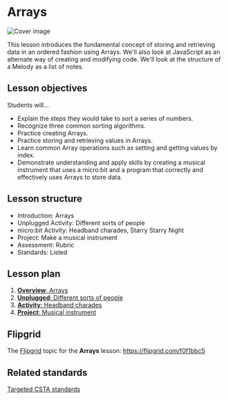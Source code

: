 # Arrays

![Cover image](/static/courses/csintro/arrays/cover.jpg)

This lesson introduces the fundamental concept of storing and retrieving data in an ordered fashion using Arrays. We'll also look at JavaScript as an alternate way of creating and modifying code. We'll look at the structure of a Melody as a list of notes.
 
## Lesson objectives
Students will...
* Explain the steps they would take to sort a series of numbers.
* Recognize three common sorting algorithms.
* Practice creating Arrays.
* Practice storing and retrieving values in Arrays.
* Learn common Array operations such as setting and getting values by index.
* Demonstrate understanding and apply skills by creating a musical instrument that uses a micro:bit and a program that correctly and effectively uses Arrays to store data.
 
## Lesson structure
* Introduction: Arrays
* Unplugged Activity: Different sorts of people
* micro:bit Activity: Headband charades, Starry Starry Night
* Project: Make a musical instrument
* Assessment: Rubric 
* Standards: Listed
 
## Lesson plan

1. [**Overview**: Arrays](/courses/csintro/arrays/overview)
2. [**Unplugged**: Different sorts of people](/courses/csintro/arrays/unplugged)
3. [**Activity**: Headband charades](/courses/csintro/arrays/activity)
4. [**Project**: Musical instrument ](/courses/csintro/arrays/project)

## Flipgrid

The [Flipgrid](https://info.flipgrid.com/) topic for the **Arrays** lesson: https://flipgrid.com/f0f1bbc5

## Related standards

[Targeted CSTA standards](/courses/csintro/arrays/standards)
